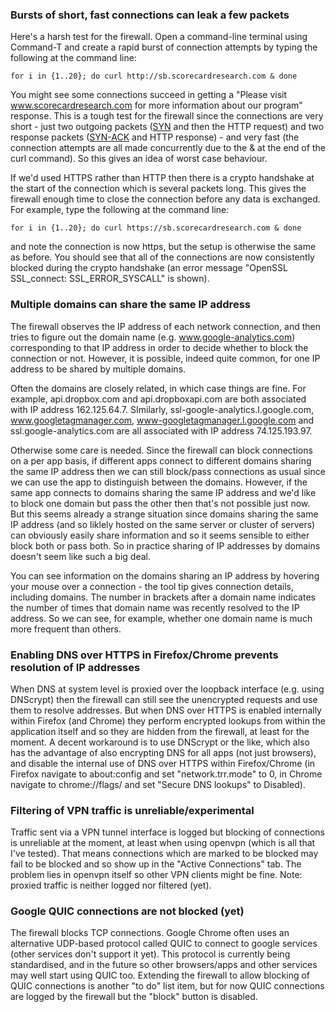 ### Bursts of short, fast connections can leak a few packets

Here's a harsh test for the firewall.   Open a command-line terminal using Command-T and create a rapid burst of connection attempts by typing the following at the command line:

    for i in {1..20}; do curl http://sb.scorecardresearch.com & done

You might see some connections succeed in getting a "Please visit www.scorecardresearch.com for more information about our program" response.  This is a tough test for the firewall since the connections are very short - just two outgoing packets ([SYN](https://en.wikipedia.org/wiki/Transmission_Control_Protocol#Connection_establishment) and then the HTTP request) and two response packets ([SYN-ACK](https://en.wikipedia.org/wiki/Transmission_Control_Protocol#Connection_establishment) and HTTP response) - and very fast (the connection attempts are all made concurrently due to the & at the end of the curl command).  So this gives an idea of worst case behaviour.

If we'd used HTTPS rather than HTTP then there is a crypto handshake at the start of the connection which is several packets long.  This gives the firewall enough time to close the connection before any data is exchanged.    For example, type the following at the command line:

    for i in {1..20}; do curl https://sb.scorecardresearch.com & done

and note the connection is now https, but the setup is otherwise the same as before.  You should see that all of the connections are now consistently blocked during the crypto handshake (an error message "OpenSSL SSL_connect: SSL_ERROR_SYSCALL" is shown).

### Multiple domains can share the same IP address

The firewall observes the IP address of each network connection, and then tries to figure out the domain name (e.g. www.google-analytics.com) corresponding to that IP address in order to decide whether to block the connection or not.  However, it is possible, indeed quite common, for one IP address to be shared by multiple domains. 

Often the domains are closely related, in which case things are fine.  For example, api.dropbox.com and api.dropboxapi.com are both associated with IP address 162.125.64.7.  SImilarly, ssl-google-analytics.l.google.com, www.googletagmanager.com, www-googletagmanager.l.google.com and  ssl.google-analytics.com are all associated with IP address 74.125.193.97.

Otherwise some care is needed.  Since the firewall can block connections on a per app basis, if different apps connect to different domains sharing the same IP address then we can still block/pass connections as usual since we can use the app to distinguish between the domains.  However, if the same app connects to domains sharing the same IP address and we'd like to block one domain but pass the other then that's not possible just now.  But this seems already a strange situation since domains sharing the same IP address (and so liklely hosted on the same server or cluster of servers) can obviously easily share information and so it seems sensible to either block both or pass both.   So in practice sharing of IP addresses by domains doesn't seem like such a big deal.

You can see information on the domains sharing an IP address by hovering your mouse over a connection - the tool tip gives connection details, including domains.  The number in brackets after a domain name indicates the number of times that domain name was recently resolved to the IP address.  So we can see, for example, whether one domain name is much more frequent than others.

### Enabling DNS over HTTPS in Firefox/Chrome prevents resolution of IP addresses

When DNS at system level is proxied over the loopback interface (e.g. using DNScrypt) then the firewall can still see the unencrypted requests and use them to resolve addresses.  But when DNS over HTTPS is enabled internally within Firefox (and Chrome) they perform encrypted lookups from within the application itself and so they are hidden from the firewall, at least for the moment.   A decent workaround is to use DNScrypt or the like, which also has the advantage of also encrypting DNS for all apps (not just browsers), and disable the internal use of DNS over HTTPS within Firefox/Chrome (in Firefox navigate to about:config and set "network.trr.mode" to 0, in Chrome navigate to chrome://flags/ and set "Secure DNS lookups" to Disabled).

### Filtering of VPN traffic is unreliable/experimental

Traffic sent via a VPN tunnel interface is logged but blocking of connections is unreliable at the moment, at least when using openvpn (which is all that I've tested).  That means connections which are marked to be blocked may fail to be blocked and so show up in the "Active Connections" tab.   The problem lies in openvpn itself so other VPN clients might be fine.    Note: proxied traffic is neither logged nor filtered (yet).

### Google QUIC connections are not blocked (yet)

The firewall blocks TCP connections.  Google Chrome often uses an alternative UDP-based protocol called QUIC to connect to google services (other services don't support it yet).  This protocol is currently being standardised, and in the future so other browsers/apps and other services may well start using QUIC too.  Extending the firewall to allow blocking of QUIC connections is another "to do" list item, but for now QUIC connections are logged by the firewall but the "block" button is disabled.
